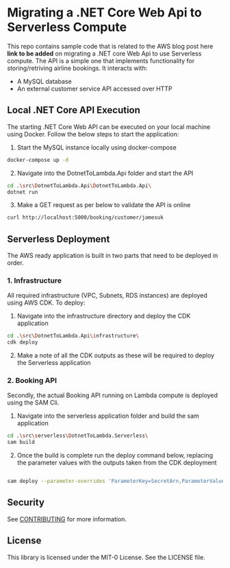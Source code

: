 # Migrating a .NET Core Web Api to Serverless Compute

This repo contains sample code that is related to the AWS blog post here **link to be added** on migrating a .NET core Web Api to use Serverless compute. The API is a simple one that implements functionality for storing/retriving airline bookings. It interacts with:

- A MySQL database
- An external customer service API accessed over HTTP

## Local .NET Core API Execution

The starting .NET Core Web API can be executed on your local machine using Docker. Follow the below steps to start the application:

1. Start the MySQL instance locally using docker-compose

``` bash
docker-compose up -d
```

2. Navigate into the DotnetToLambda.Api folder and start the API

``` bash
cd .\src\DotnetToLambda.Api\DotnetToLambda.Api\
dotnet run
```

3. Make a GET request as per below to validate the API is online
``` bash
curl http://localhost:5000/booking/customer/jamesuk
```

## Serverless Deployment

The AWS ready application is built in two parts that need to be deployed in order.

### 1. Infrastructure

All required infrastructure (VPC, Subnets, RDS instances) are deployed using AWS CDK. To deploy:

1. Navigate into the infrastructure directory and deploy the CDK application
``` bash
cd .\src\DotnetToLambda.Api\infrastructure\
cdk deploy
```

2. Make a note of all the CDK outputs as these will be required to deploy the Serverless application 

### 2. Booking API

Secondly, the actual Booking API running on Lambda compute is deployed using the SAM Cli.

1. Navigate into the serverless application folder and build the sam application
``` bash
cd .\src\serverless\DotnetToLambda.Serverless\
sam build
```
2. Once the build is complete run the deploy command below, replacing the parameter values with the outputs taken from the CDK deployment
```bash

sam deploy --parameter-overrides 'ParameterKey=SecretArn,ParameterValue=<SecretArn> ParameterKey=PrivateSubnet1,ParameterValue=<PrivateSubnet1> ParameterKey=PrivateSubnet2,ParameterValue=<PrivateSubnet2> ParameterKey=SecurityGroup,ParameterValue=<SecurityGroup>'

```

## Security

See [CONTRIBUTING](CONTRIBUTING.md#security-issue-notifications) for more information.

## License

This library is licensed under the MIT-0 License. See the LICENSE file.